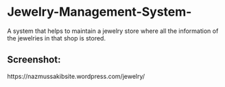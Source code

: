 # Jewelry-Management-System-
A system that helps to maintain a jewelry store where all the information of the jewelries in that shop is stored.

<h2>Screenshot:</h2>https://nazmussakibsite.wordpress.com/jewelry/
